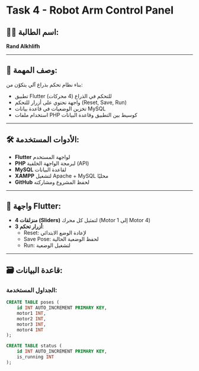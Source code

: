 
# Task 4 - Robot Arm Control Panel

## 👩‍💻 اسم الطالبة:
**Rand Alkhlifh**

---

## 📌 وصف المهمة:

بناء نظام تحكم بذراع آلي يتكوّن من:
- تطبيق Flutter للتحكم في الذراع (4 محركات)
- واجهة تحتوي على أزرار للتحكم (Reset, Save, Run)
- تخزين الوضعيات في قاعدة بيانات MySQL
- استخدام ملفات PHP كوسيط بين التطبيق وقاعدة البيانات

---

## 🛠️ الأدوات المستخدمة:
- **Flutter** لواجهة المستخدم
- **PHP** لبرمجة الواجهة الخلفية (API)
- **MySQL** لقاعدة البيانات
- **XAMPP** لتشغيل Apache + MySQL محليًا
- **GitHub** لحفظ المشروع ومشاركته

---

## 📱 واجهة Flutter:

- **4 منزلقات (Sliders)** لتمثيل كل محرك (Motor 1 إلى Motor 4)
- **3 أزرار تحكم**:
  - Reset: لإعادة الوضع الابتدائي
  - Save Pose: لحفظ الوضعية الحالية
  - Run: لتشغيل الوضعية

---

## 🗃️ قاعدة البيانات:

### الجداول المستخدمة:

```sql
CREATE TABLE poses (
    id INT AUTO_INCREMENT PRIMARY KEY,
    motor1 INT,
    motor2 INT,
    motor3 INT,
    motor4 INT
);

CREATE TABLE status (
    id INT AUTO_INCREMENT PRIMARY KEY,
    is_running INT
);
